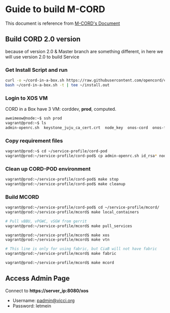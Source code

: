 # Guide to build M-CORD

This document is reference from [M-CORD's Document](https://wiki.opencord.org/display/CORD/M-CORD+Developer+Environment)

## Build CORD 2.0 version

because of version 2.0 & Master branch are something different, 
in here we will use version 2.0 to build Service

### Get Install Script and run

```bash
curl -o ~/cord-in-a-box.sh https://raw.githubusercontent.com/opencord/cord/cord-2.0/scripts/cord-in-a-box.sh
bash ~/cord-in-a-box.sh -t | tee ~/install.out
```

### Login to XOS VM

CORD in a Box have 3 VM: corddev, **prod**, computed.

```bash
aweimeow@node:~$ ssh prod
vagrant@prod:~$ ls
admin-openrc.sh  keystone_juju_ca_cert.crt  node_key  onos-cord  onos-fabric  service-profile  xos  xos_libraries  xos_services
```

### Copy requirement files

```bash
vagrant@prod:~$ cd ~/service-profile/cord-pod
vagrant@prod:~/service-profile/cord-pod$ cp admin-openrc.sh id_rsa* node_key nodes.yaml ../mcord/
```

### Clean up CORD-POD environment

```bash
vagrant@prod:~/service-profile/cord-pod$ make stop
vagrant@prod:~/service-profile/cord-pod$ make cleanup
```

### Build MCORD

```bash
vagrant@prod:~/service-profile/cord-pod$ cd ~/service-profile/mcord/
vagrant@prod:~/service-profile/mcord$ make local_containers

# Pull vBBU, vPGWC, vSGW from gerrit
vagrant@prod:~/service-profile/mcord$ make pull_services

vagrant@prod:~/service-profile/mcord$ make xos
vagrant@prod:~/service-profile/mcord$ make vtn

# This line is only for using fabric, but CiaB will not have fabric
vagrant@prod:~/service-profile/mcord$ make fabric

vagrant@prod:~/service-profile/mcord$ make mcord
```

## Access Admin Page

Connect to **https://server_ip:8080/xos**

* Username: padmin@vicci.org
* Password: letmein

